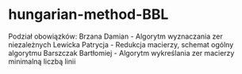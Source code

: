 # hungarian-method-BBL

Podział obowiązków:
    Brzana Damian - Algorytm wyznaczania zer niezależnych
    Lewicka Patrycja - Redukcja macierzy, schemat ogólny algorytmu
    Barszczak Bartłomiej - Algorytm wykreślania zer macierzy minimalną liczbą linii
